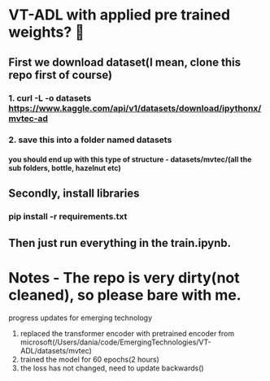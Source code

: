 # VT-ADL with applied pre trained weights? 🤔



## First we download dataset(I mean, clone this repo first of course)
### 1. curl -L -o datasets https://www.kaggle.com/api/v1/datasets/download/ipythonx/mvtec-ad
### 2. save this into a folder named datasets
#### you should end up with this type of structure - datasets/mvtec/(all the sub folders, bottle, hazelnut etc)

## Secondly, install libraries
### pip install -r requirements.txt

## Then just run everything in the train.ipynb.








# Notes - The repo is very dirty(not cleaned), so please bare with me.



progress updates for emerging technology 

1. replaced the transformer encoder with pretrained encoder from microsoft(/Users/dania/code/EmergingTechnologies/VT-ADL/datasets/mvtec)
2. trained the model for 60 epochs(2 hours)
3. the loss has not changed, need to update backwards()